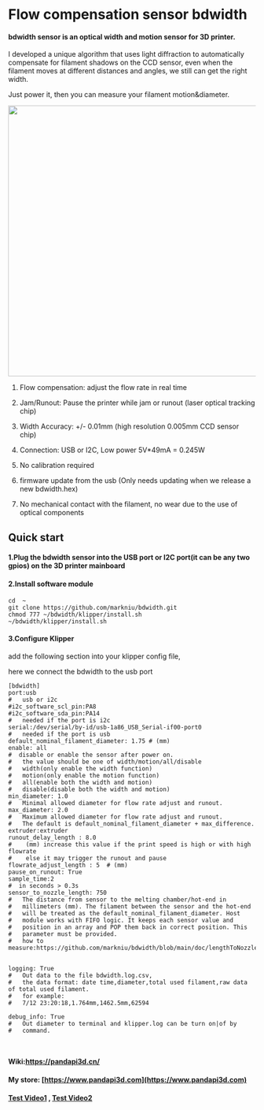 # Flow compensation sensor bdwidth
#### bdwidth sensor is an optical width and motion sensor for 3D printer.
I developed a unique algorithm that uses light diffraction to automatically compensate for filament shadows on the CCD sensor, even when the filament moves at different distances and angles, we still can get the right width.

  Just power it, then you can measure your filament motion&diameter.  
 

<img  width="550"  src="https://static.wixstatic.com/media/0d0edf_54bec8b6d2c345c9acff65f798d85c5d~mv2.jpg/v1/fill/w_1374,h_802,al_c,q_85,usm_0.66_1.00_0.01/0d0edf_54bec8b6d2c345c9acff65f798d85c5d~mv2.jpg"/>

1. Flow compensation:  adjust the flow rate in real time

2. Jam/Runout: Pause the printer while jam or runout (laser optical tracking chip)
 
3. Width Accuracy: +/- 0.01mm (high resolution 0.005mm CCD sensor chip)
 
4. Connection: USB or I2C, Low power 5V*49mA = 0.245W

5. No calibration required

6. firmware update from the usb (Only needs updating when we release a new bdwidth.hex)
   
7. No mechanical contact with the filament, no wear due to the use of optical components



## Quick start

#### 1.Plug the bdwidth sensor into the USB port or I2C port(it can be any two gpios) on the 3D printer mainboard 


#### 2.Install software module
```
cd  ~
git clone https://github.com/markniu/bdwidth.git
chmod 777 ~/bdwidth/klipper/install.sh
~/bdwidth/klipper/install.sh
```

#### 3.Configure Klipper

add the following section into your klipper config file,

here we connect the bdwidth to the usb port

```
[bdwidth]
port:usb
#   usb or i2c
#i2c_software_scl_pin:PA8
#i2c_software_sda_pin:PA14
#   needed if the port is i2c
serial:/dev/serial/by-id/usb-1a86_USB_Serial-if00-port0
#   needed if the port is usb
default_nominal_filament_diameter: 1.75 # (mm)
enable: all
#  disable or enable the sensor after power on.
#   the value should be one of width/motion/all/disable
#   width(only enable the width function)
#   motion(only enable the motion function)
#   all(enable both the width and motion)
#   disable(disable both the width and motion)
min_diameter: 1.0
#   Minimal allowed diameter for flow rate adjust and runout.
max_diameter: 2.0
#   Maximum allowed diameter for flow rate adjust and runout.
#   The default is default_nominal_filament_diameter + max_difference.
extruder:extruder
runout_delay_length : 8.0
#    (mm) increase this value if the print speed is high or with high flowrate
#    else it may trigger the runout and pause
flowrate_adjust_length : 5  # (mm)
pause_on_runout: True
sample_time:2
#  in seconds > 0.3s
sensor_to_nozzle_length: 750
#   The distance from sensor to the melting chamber/hot-end in
#   millimeters (mm). The filament between the sensor and the hot-end
#   will be treated as the default_nominal_filament_diameter. Host
#   module works with FIFO logic. It keeps each sensor value and
#   position in an array and POP them back in correct position. This
#   parameter must be provided.
#   how to measure:https://github.com/markniu/bdwidth/blob/main/doc/lengthToNozzle.jpg


logging: True
#   Out data to the file bdwidth.log.csv,
#   the data format: date time,diameter,total used filament,raw data of total used filament.
#   for example:
#   7/12 23:20:18,1.764mm,1462.5mm,62594

debug_info: True
#   Out diameter to terminal and klipper.log can be turn on|of by
#   command.



```
#### Wiki:https://pandapi3d.cn/
#### My store: [https://www.pandapi3d.com](https://www.pandapi3d.com)
#### [Test Video1](https://www.youtube.com/watch?v=Cj5bzoDzowE)  , [Test Video2](https://www.youtube.com/watch?v=vu5LtXh5HZw) 


